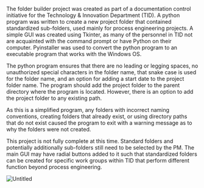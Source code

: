 The folder builder project was created as part of a documentation control initiative for the Technology & Innovation Department (TID).  A python program was written to create a new project folder that contained standardized sub-folders, used mainly for process engineering projects. A simple GUI was created using Tkinter, as many of the personnel in TID not are acquainted with the command prompt or have Python on their computer. Pyinstaller was used to convert the python program to an executable program that works with the Windows OS.

The python program ensures that there are no leading or legging spaces, no unauthorized special characters in the folder name, that snake case is used for the folder name, and an option for adding a start date to the project folder name.  The program should add the project folder to the parent directory where the program is located.  However, there is an option to add the project folder to any existing path.  

As this is a simplified program, any folders with incorrect naming conventions, creating folders that already exist, or using directory paths that do not exist caused the program to exit with a warning message as to why the folders were not created.

This project is not fully complete at this time.  Standard folders and potentially additionally sub-folders still need to be selected by the PM.  The main GUI may have radial buttons added to it such that standardized folders can be created for specific work groups within TID that perform different function beyond process engineering.  

![Untitled](https://github.com/user-attachments/assets/eb963e2b-9e5c-44e7-ab71-f417bb696de9)
